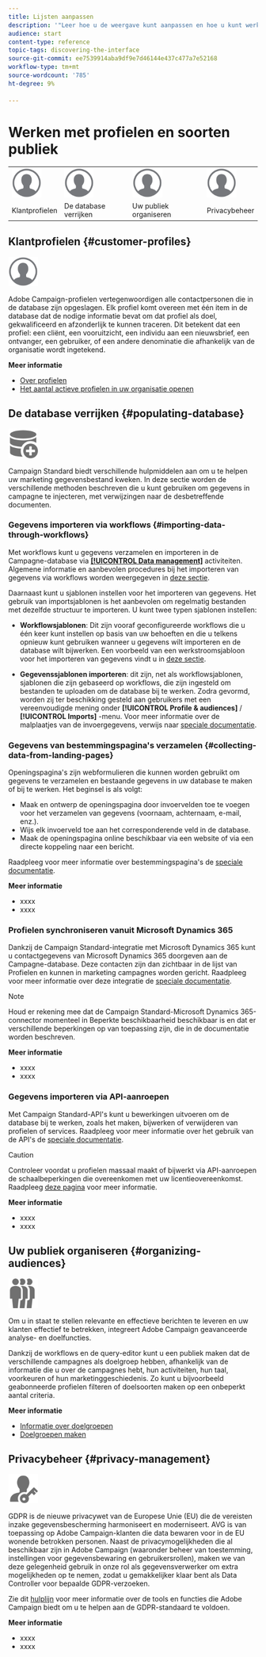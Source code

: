 ```yaml
---
title: Lijsten aanpassen
description: '"Leer hoe u de weergave kunt aanpassen en hoe u kunt werken op lijstschermen in Adobe Campaign Standard:elementen sorteren, filteren, verwijderen of dupliceren. De schermen van lijsten tonen elementen van één of verscheidene bepaalde middelen."'
audience: start
content-type: reference
topic-tags: discovering-the-interface
source-git-commit: ee7539914aba9df9e7d46144e437c477a7e52168
workflow-type: tm+mt
source-wordcount: '785'
ht-degree: 9%

---
```



# Werken met profielen en soorten publiek

<table>
<tr>
    <td valign="top">
        <a href="../../start/using/work-with-audiences.md"><img width="60px" alt="voorwaarden" src="assets/icon_profile.svg"/></a>
    </td>
    <td valign="top">
        <a href="../../api/using/creating-a-service.md"><img width="60px" alt="voorwaarden" src="assets/icon_profile.svg"/></a>
    </td>
    <td valign="top">
        <a href="../../api/using/interacting-with-custom-resources.md"><img width="60px" alt="voorwaarden" src="assets/icon_profile.svg"/></a>
    </td>
    <td valign="top">
        <a href="../../api/using/interacting-with-marketing-history.md"><img width="60px" alt="voorwaarden" src="assets/icon_profile.svg"/></a>
    </td>
</tr>
<tr>
<td>Klantprofielen</td>
<td>De database verrijken</td>
<td>Uw publiek organiseren</td>
<td>Privacybeheer</td>
</tr>
</table>

## Klantprofielen {#customer-profiles}

<img width="60px" alt="voorwaarden" src="assets/icon_profile.svg"/>

Adobe Campaign-profielen vertegenwoordigen alle contactpersonen die in de database zijn opgeslagen. Elk profiel komt overeen met één item in de database dat de nodige informatie bevat om dat profiel als doel, gekwalificeerd en afzonderlijk te kunnen traceren. Dit betekent dat een profiel: een cliënt, een vooruitzicht, een individu aan een nieuwsbrief, een ontvanger, een gebruiker, of een andere denominatie die afhankelijk van de organisatie wordt ingetekend.

**Meer informatie**

* [Over profielen](../../audiences/using/about-profiles.md)
* [Het aantal actieve profielen in uw organisatie openen](../../audiences/using/active-profiles.md)

## De database verrijken {#populating-database}

<img width="60px" alt="voorwaarden" src="assets/icon_populate.svg"/>

Campaign Standard biedt verschillende hulpmiddelen aan om u te helpen uw marketing gegevensbestand kweken. In deze sectie worden de verschillende methoden beschreven die u kunt gebruiken om gegevens in campagne te injecteren, met verwijzingen naar de desbetreffende documenten.

### Gegevens importeren via workflows {#importing-data-through-workflows}

Met workflows kunt u gegevens verzamelen en importeren in de Campagne-database via [**[!UICONTROL Data management]**](../../automating/using/about-data-management-activities.md) activiteiten. Algemene informatie en aanbevolen procedures bij het importeren van gegevens via workflows worden weergegeven in [deze sectie](../../automating/using/about-data-import-and-export.md).

Daarnaast kunt u sjablonen instellen voor het importeren van gegevens. Het gebruik van importsjablonen is het aanbevolen om regelmatig bestanden met dezelfde structuur te importeren. U kunt twee typen sjablonen instellen:

* **Workflowsjablonen**: Dit zijn vooraf geconfigureerde workflows die u één keer kunt instellen op basis van uw behoeften en die u telkens opnieuw kunt gebruiken wanneer u gegevens wilt importeren en de database wilt bijwerken. Een voorbeeld van een werkstroomsjabloon voor het importeren van gegevens vindt u in [deze sectie](../../automating/using/creating-import-workflow-templates.md).

* **Gegevenssjablonen importeren**: dit zijn, net als workflowsjablonen, sjablonen die zijn gebaseerd op workflows, die zijn ingesteld om bestanden te uploaden om de database bij te werken. Zodra gevormd, worden zij ter beschikking gesteld aan gebruikers met een vereenvoudigde mening onder **[!UICONTROL Profile & audiences]** / **[!UICONTROL Imports]** -menu. Voor meer informatie over de malplaatjes van de invoergegevens, verwijs naar [speciale documentatie](../../automating/using/importing-data-with-import-templates.md).

### Gegevens van bestemmingspagina&#39;s verzamelen {#collecting-data-from-landing-pages}

Openingspagina&#39;s zijn webformulieren die kunnen worden gebruikt om gegevens te verzamelen en bestaande gegevens in uw database te maken of bij te werken. Het beginsel is als volgt:

* Maak en ontwerp de openingspagina door invoervelden toe te voegen voor het verzamelen van gegevens (voornaam, achternaam, e-mail, enz.).
* Wijs elk invoerveld toe aan het corresponderende veld in de database.
* Maak de openingspagina online beschikbaar via een website of via een directe koppeling naar een bericht.

Raadpleeg voor meer informatie over bestemmingspagina&#39;s de [speciale documentatie](../../channels/using/getting-started-with-landing-pages.md).

**Meer informatie**

* xxxx
* xxxx

### Profielen synchroniseren vanuit Microsoft Dynamics 365

Dankzij de Campaign Standard-integratie met Microsoft Dynamics 365 kunt u contactgegevens van Microsoft Dynamics 365 doorgeven aan de Campagne-database.
Deze contacten zijn dan zichtbaar in de lijst van Profielen en kunnen in marketing campagnes worden gericht. Raadpleeg voor meer informatie over deze integratie de [speciale documentatie](../../integrating/using/d365-acs-get-started.md).

>[!NOTE]
>
>Houd er rekening mee dat de Campaign Standard-Microsoft Dynamics 365-connector momenteel in Beperkte beschikbaarheid beschikbaar is en dat er verschillende beperkingen op van toepassing zijn, die in de documentatie worden beschreven.

**Meer informatie**

* xxxx
* xxxx

### Gegevens importeren via API-aanroepen

Met Campaign Standard-API&#39;s kunt u bewerkingen uitvoeren om de database bij te werken, zoals het maken, bijwerken of verwijderen van profielen of services. Raadpleeg voor meer informatie over het gebruik van de API&#39;s de [speciale documentatie](../../api/using/get-started-apis.md).

>[!CAUTION]
>
>Controleer voordat u profielen massaal maakt of bijwerkt via API-aanroepen de schaalbeperkingen die overeenkomen met uw licentieovereenkomst. Raadpleeg [deze pagina](https://helpx.adobe.com/nl/legal/product-descriptions/campaign-standard.html#ITInfrastructureResourcesbyActiveProfilesTiers) voor meer informatie.

**Meer informatie**

* xxxx
* xxxx

## Uw publiek organiseren {#organizing-audiences}

<img width="60px" alt="voorwaarden" src="assets/icon_audience.svg"/>

Om u in staat te stellen relevante en effectieve berichten te leveren en uw klanten effectief te betrekken, integreert Adobe Campaign geavanceerde analyse- en doelfuncties.

Dankzij de workflows en de query-editor kunt u een publiek maken dat de verschillende campagnes als doelgroep hebben, afhankelijk van de informatie die u over de campagnes hebt, hun activiteiten, hun taal, voorkeuren of hun marketinggeschiedenis. Zo kunt u bijvoorbeeld geabonneerde profielen filteren of doelsoorten maken op een onbeperkt aantal criteria.

**Meer informatie**

* [Informatie over doelgroepen](../../audiences/using/about-audiences.md)
* [Doelgroepen maken](../../audiences/using/creating-audiences.md)

## Privacybeheer {#privacy-management}

<img width="60px" alt="voorwaarden" src="assets/icon_privacy.svg"/>

GDPR is de nieuwe privacywet van de Europese Unie (EU) die de vereisten inzake gegevensbescherming harmoniseert en moderniseert. AVG is van toepassing op Adobe Campaign-klanten die data bewaren voor in de EU wonende betrokken personen. Naast de privacymogelijkheden die al beschikbaar zijn in Adobe Campaign (waaronder beheer van toestemming, instellingen voor gegevensbewaring en gebruikersrollen), maken we van deze gelegenheid gebruik in onze rol als gegevensverwerker om extra mogelijkheden op te nemen, zodat u gemakkelijker klaar bent als Data Controller voor bepaalde GDPR-verzoeken.

Zie dit [hulplijn](https://helpx.adobe.com/nl/campaign/kb/campaign-privacy.html) voor meer informatie over de tools en functies die Adobe Campaign biedt om u te helpen aan de GDPR-standaard te voldoen.

**Meer informatie**

* xxxx
* xxxx
